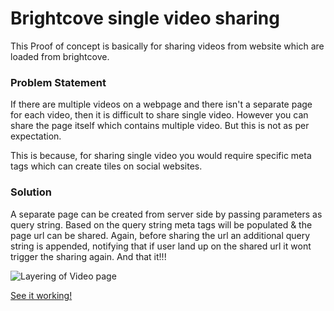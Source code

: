 # Brightcove single video sharing
This Proof of concept is basically for sharing videos from website which are loaded from brightcove.

### Problem Statement
If there are multiple videos on a webpage and there isn't a separate page for each video, then it is difficult to share single video. However you can share the page itself which contains multiple video. But this is not as per expectation. 

This is because, for sharing single video you would require specific meta tags which can create tiles on social websites.

### Solution
A separate page can be created from server side by passing parameters as query string. Based on the query string meta tags will be populated & the page url can be shared. Again, before sharing the url an additional query string is appended, notifying that if user land up on the shared url it wont trigger the sharing again. And that it!!!


![Layering of Video page](https://designerdevil.github.io/single-video-share/docs/Mockup.png)


[See it working!](https://designerdevil.github.io/single-video-share/index.html)


